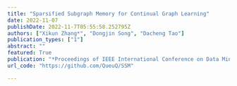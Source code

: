 ```yaml
---
title: "Sparsified Subgraph Memory for Continual Graph Learning"
date: 2022-11-07
publishDate: 2022-11-7T05:55:58.252795Z
authors: ["Xikun Zhang*", "Dongjin Song", "Dacheng Tao"]
publication_types: ["1"]
abstract: ""
featured: True
publication: "*Proceedings of IEEE International Conference on Data Mining (ICDM)*"
url_code: "https://github.com/QueuQ/SSM"

---
```


